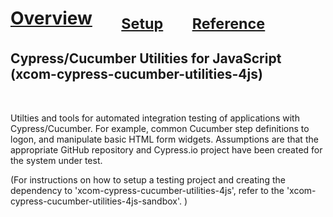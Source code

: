 

# [Overview](README.md) &nbsp;&nbsp;&nbsp;&nbsp;&nbsp; <sub>[Setup](README_Setup.md)</sub> &nbsp;&nbsp;&nbsp;&nbsp;&nbsp; <sub>[Reference](README_Reference.md)</sub>

## Cypress/Cucumber Utilities for JavaScript (xcom-cypress-cucumber-utilities-4js)

<br/>

Utilties and tools for automated integration testing of applications with Cypress/Cucumber.  For example, common Cucumber step definitions to logon, and manipulate basic HTML form widgets.  Assumptions are that the appropriate GitHub repository and Cypress.io project have been created for the system under test.

(For instructions on how to setup a testing project and creating the dependency to 'xcom-cypress-cucumber-utilities-4js', refer to the 'xcom-cypress-cucumber-utilities-4js-sandbox'. )
